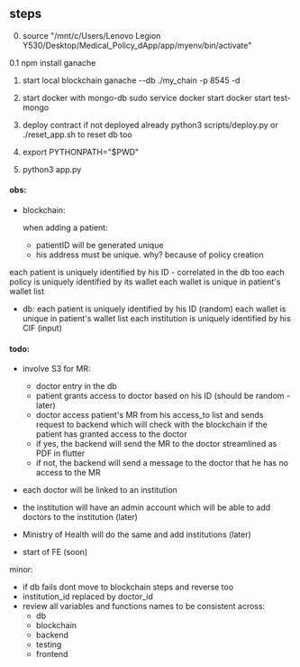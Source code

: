 
## steps

0. source "/mnt/c/Users/Lenovo Legion Y530/Desktop/Medical_Policy_dApp/app/myenv/bin/activate"

0.1
npm install ganache

1. start local blockchain
ganache --db ./my_chain -p 8545 -d

2. start docker with mongo-db
sudo service docker start
docker start test-mongo

3. deploy contract if not deployed already
python3 scripts/deploy.py
or
./reset_app.sh to reset db too

4. export PYTHONPATH="$PWD"

5. python3 app.py


#### obs:
- blockchain:
  
    when adding a patient:
    - patientID will be generated unique
    - his address must be unique. why? because of policy creation

each patient is uniquely identified by his ID - correlated in the db too
each policy is uniquely identified by its wallet
each wallet is unique in patient's wallet list


- db:
each patient is uniquely identified by his ID (random)
each wallet is unique in patient's wallet list
each institution is uniquely identified by his CIF (input)

#### todo:
- involve S3 for MR:
  - doctor entry in the db
  - patient grants access to doctor based on his ID (should be random - later)
  - doctor access patient's MR from his access_to list and sends request to backend which will check
with the blockchain if the patient has granted access to the doctor
  - if yes, the backend will send the MR to the doctor streamlined as PDF in flutter
  - if not, the backend will send a message to the doctor that he has no access to the MR

- each doctor will be linked to an institution
- the institution will have an admin account which will be able to add doctors to the institution (later)
- Ministry of Health will do the same and add institutions (later)
- start of FE (soon)

minor:
- if db fails dont move to blockchain steps and reverse too
- institution_id replaced by doctor_id
- review all variables and functions names to be consistent across:
    - db
    - blockchain
    - backend
    - testing
    - frontend
